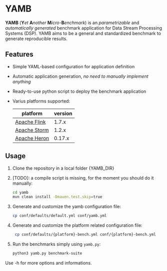 # YAMB

**YAMB** (__Y__*et* __A__*nother* __M__*icro-*__B__*enchmark*) is an *parametrizable* and *automatically generated* benchmark
application for Data Stream Processing Systems (DSP). 
YAMB aims to be a general and standardized benchmark to generate reproducible results.

## Features

* Simple YAML-based configuration for application definition
* Automatic application generation, _no need to manually implement anything_
* Ready-to-use python script to deploy the benchmark application
* Varius platforms supported:

    | platform | version |
    |------|----|
    | [Apache Flink](https://flink.apache.org/) | 1.7.x |
    | [Apache Storm](https://storm.apache.org/) | 1.2.x |
    | [Apache Heron](https://apache.github.io/incubator-heron/) | 0.17.x | 

## Usage

1. Clone the repository in a local folder {YAMB_DIR}

2. [TODO]: a compile script is missing, for the moment you should do it manually:
     ```bash
     cd yamb
     mvn clean install -Dmaven.test.skip=true
     ```
3. Generate and customize the yamb configuration file:
     ```bash
     cp conf/defaults/default.yml conf/yamb.yml
     ```
4. Generate and customize the platform related configuration file:
    ```bash
     cp conf/defaults/{platform}-bench.yml conf/{platform}-bench.yml
     ```
5. Run the benchmarks simply using `yamb.py`:
     ```bash
     python3 yamb.py benchmark-suite
     ```
 Use -h for more options and informations.
